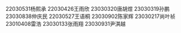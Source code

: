 22030531杨熙承
22030426王雨欣
23030320唐胡煜
23030319孙鹏
23030838仲庆民
22030527王语桐
23030902陈家辉
23030217尚叶祯
23010408雷浩
23030133张雨翔
23030931尹淇越